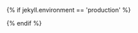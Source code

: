 {% if jekyll.environment == 'production' %}
<!-- Google tag (gtag.js) -->
<script async src="https://www.googletagmanager.com/gtag/js?id=G-MNTD6DM8MP"></script>
<script>
if (location.hostname === "bernsteinbear.com") {
  window.dataLayer = window.dataLayer || [];
  function gtag(){dataLayer.push(arguments);}
  gtag('js', new Date());

  gtag('config', 'G-MNTD6DM8MP');
}
</script>
<script>
if (location.hostname === "bernsteinbear.com") {
    let code = location.hostname == 'bernsteinbear.com' ? 'tekknolagi' : 'no';
    window.goatcounter = {
        endpoint: 'https://' + code + '.goatcounter.com/count',
    }
} else {
  alert("Please remove all mentions of me (socials, Google Analytics, GoatCounter, ...) from your fork of my website. Thanks!");
}
document.querySelectorAll("a").forEach(a => {
    let url = new URL(a.href);
    if (url.hostname === "bernsteinbear.com") {
        url.searchParams.append("utm_campaign", "april_fools_2025");
        a.href = url.toString();
    }
});
</script>
<script async src="/assets/js/count.js"></script>
{% endif %}
